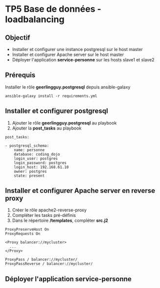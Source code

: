 
# TP5 Base de données - loadbalancing

## Objectif

* Installer et configurer  une instance postgresql sur le host master
* Installer et configurer Apache server sur le host master
* Déployer l'application __service-personne__  sur les hosts slave1 et slave2

## Prérequis
Installer le rôle **geerlingguy.postgresql** depuis ansible-galaxy
```
ansible-galaxy install -r requirements.yml
```

##  Installer et configurer postgresql
1. Ajouter le rôle **geerlingguy.postgresql** au playbook
2. Ajouter la **post_tasks** au playbook

```
post_tasks:

- postgresql_schema:
    name: personne
    database: coding_dojo
    login_user: postgres
    login_password: postgres
    login_host: 192.168.61.10
    owner: postgres
    state: present
```

## Installer et configurer Apache server en reverse proxy

1. Créer le rôle apache2-reverse-proxy
2. Compléter les tasks pré-définis
3. Dans le répertoire  **/templates**, compléter **src.j2**

```
ProxyPreserveHost On
ProxyRequests On

<Proxy balancer://mycluster>
  ...
</Proxy>

ProxyPass / balancer://mycluster/
ProxyPassReverse / balancer://mycluster/
```

## Déployer l'application __service-personne__

